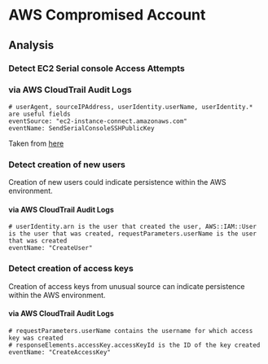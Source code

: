 # AWS Compromised Account

## Analysis

### Detect EC2 Serial console Access Attempts

### via AWS CloudTrail Audit Logs

```
# userAgent, sourceIPAddress, userIdentity.userName, userIdentity.* are useful fields 
eventSource: "ec2-instance-connect.amazonaws.com"
eventName: SendSerialConsoleSSHPublicKey
```

Taken from [here](https://unit42.paloaltonetworks.com/cloud-virtual-machine-attack-vectors/)

### Detect creation of new users

Creation of new users could indicate persistence within the AWS environment.

#### via AWS CloudTrail Audit Logs

```
# userIdentity.arn is the user that created the user, AWS::IAM::User is the user that was created, requestParameters.userName is the user that was created
eventName: "CreateUser"
```

### Detect creation of access keys

Creation of access keys from unusual source can indicate persistence within the AWS environment.

#### via AWS CloudTrail Audit Logs

```
# requestParameters.userName contains the username for which access key was created
# responseElements.accessKey.accessKeyId is the ID of the key created
eventName: "CreateAccessKey"
```
